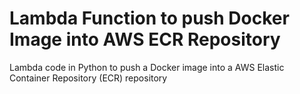 # Lambda Function to push Docker Image into AWS ECR Repository
Lambda code in Python to push a Docker image into a AWS Elastic Container Repository (ECR) repository
